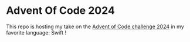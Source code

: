 # Advent Of Code 2024

This repo is hosting my take on the [Advent of Code challenge 2024](https://adventofcode.com/2024) in my favorite language: Swift !
